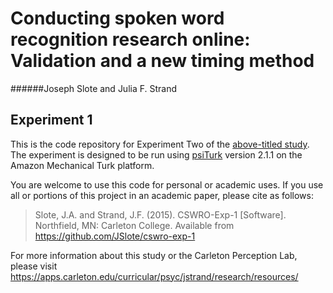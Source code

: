 # Conducting spoken word recognition research online: Validation and a new timing method
######Joseph Slote and Julia F. Strand
## Experiment 1

This is the code repository for Experiment Two of the [above-titled study](https://apps.carleton.edu/curricular/psyc/jstrand/assets/Slote_and_Strand_BRM.pdf). The experiment is designed to be run using [psiTurk](https://psiturk.org/) version 2.1.1 on the Amazon Mechanical Turk platform.

You are welcome to use this code for personal or academic uses. If you use all or portions of this project in an academic paper, please cite as follows:

> Slote, J.A. and Strand, J.F. (2015). CSWRO-Exp-1 [Software]. Northfield, MN: Carleton College. Available from https://github.com/JSlote/cswro-exp-1

For more information about this study or the Carleton Perception Lab, please visit https://apps.carleton.edu/curricular/psyc/jstrand/research/resources/

